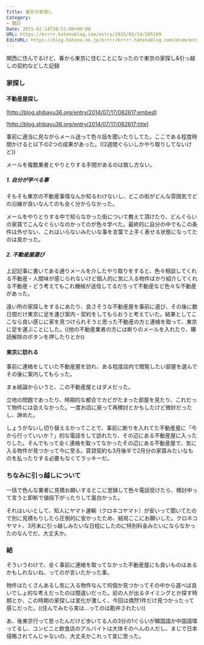 ```yaml
---
Title: 東京の家探し
Category:
- 雑記
Date: 2015-02-14T20:51:09+09:00
URL: https://krrrr.hatenablog.com/entry/2015/02/14/205109
EditURL: https://blog.hatena.ne.jp/krrrr/krrrr.hatenablog.com/atom/entry/8454420450083688170
---
```


関西に住んでるけど、春から東京に住むことになったので東京の家探し&引っ越しの契約などした記録

### 家探し
#### 不動産屋探し

[http://blog.shibayu36.org/entry/2014/07/17/082617:embed]

[http://blog.shibayu36.org/entry/2014/07/17/082617:title]

事前に適当に見ながらメール送って色々話を聞いたりしてた。ここである程度時間かけると以下の2つの成果があった。((2週間ぐらいしかやり取りしてないけど))

メールを複数業者とやりとりする手間があるのは致し方ない。

<!-- more -->

##### 1. 自分が学べる事

そもそも東京の不動産事情なんか知るわけないし、どこの街がどんな雰囲気でどの沿線が良いなんてのも全く分からなかった。

メールをやりとりする中で知らなかった街について教えて頂けたり、どんぐらいの家賃でこんなぐらいなのかってのが色々学べた。最終的に自分の中でもこの条件は外せない、これはいらないみたいな事を言葉で上手く表せる状態になってたのは良かった。

##### 2. 不動産屋選び

上記記事に書いてある通りメールを介したやり取りをすると、色々相談してくれる不動産・人間味が感じられないけど個人的に気に入る物件ばかり紹介してくれる不動産・どう考えてもこれ機械が送信してるだろって不動産など色々な不動産があった。

遠い所の家探しをするにあたり、良さそうな不動産屋を事前に選び、その後に数日間だけ東京に足を運び案内・契約をしてもらおうと考えていた。結果としてここなら良い感じに家を見つけられそうと思った不動産の方と連絡を取って、東京に足を運ぶことにした。((他の不動産業者の方には断りのメールを入れたり、購読解除のボタンを押したりとか))

#### 東京に訪れる

事前に連絡をしていた不動産屋を訪れ、ある程度店内で閲覧したい部屋を選んでその後に案内してもらった。

まぁ結論からいうと、この不動産屋とはダメだった。

立地の問題であったり、時期的な都合でカビがたまった部屋を見たり、これだって物件には会えなかった。一度お店に戻って再検討とかもしたけど微妙だったし、諦めた。

しょうがないし切り替えるかってことで、事前に断りを入れてた不動産屋に「今から行っていいか？」的な電話をして訪れたり、その辺にある不動産屋に入ったりした。そんでもって全く連絡を取ってなかったその辺にある不動産屋で、気に入る物件が見つかって今に至る。賃貸契約も3月後半で2月分の家賃みたいなものを払ったりする必要もなくてラッキーだ。

### ちなみに引っ越しについて
一括で色んな業者に見積お願いするとこに登録して色々電話受けたら、検討中って言うと即断で値段下がったりして面白かった。

それはいいとして、知人にヤマト運輸（クロネコヤマト）が安いって聞いてたので別に見積もりしたら圧倒的に安かったため、結局ここにお願いした。クロネコヤマト、3月末に引っ越しみたいな日程にしたのに特別料金みたいにならなかったのなんでだ、大丈夫か。

### 結

そういうわけで、全く事前に連絡を取ってなかった不動産屋にも良いものはあるかもしれないね、ってのが言いたかった事。

物件はたくさんあるし気に入る物件なんて何個か見つかってその中から選べば良いでしょ的な考えだったのは間違いだった。前の人が出るタイミングとか探す時期とか、この時期の家探しは変化が激しく、今回は偶然1件だけ見つかったって感じだった。((住んでみたら実は...ってのは勘弁されたい))

あ、後東京行って思ったんだけど歩いてる人の3分の1ぐらいが韓国語か中国語喋ってるし、コンビニと飲食店のアルバイトは大体そのへんの人だし、まじで日本侵略されてんじゃないの、大丈夫かこれって変に思った。
